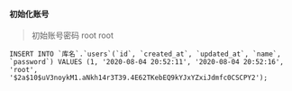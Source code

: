 #### 初始化账号
> 初始账号密码
> root  root
```
INSERT INTO `库名`.`users`(`id`, `created_at`, `updated_at`, `name`, `password`) VALUES (1, '2020-08-04 20:52:11', '2020-08-04 20:52:16', 'root', '$2a$10$uV3noykM1.aNkh14r3T39.4E62TKebEQ9kYJxYZxiJdmfc0CSCPY2');
```

